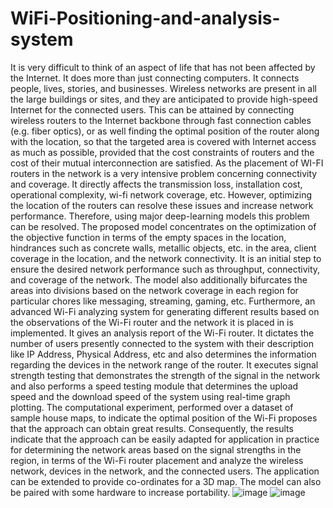 # WiFi-Positioning-and-analysis-system
It is very difficult to think of an aspect of life that has not been affected by the Internet. It does more than just connecting computers. It connects people, lives, stories, and businesses. Wireless networks are present in all the large buildings or sites, and they are anticipated to provide high-speed Internet for the connected users. This can be attained by connecting wireless routers to the Internet backbone through fast connection cables (e.g. fiber optics), or as well finding the optimal position of the router along with the location, so that the targeted area is covered with Internet access as much as possible, provided that the cost constraints of routers and the cost of their mutual interconnection are satisfied. As the placement of WI-FI routers in the network is a very intensive problem concerning connectivity and coverage. It directly affects the transmission loss, installation cost, operational complexity, wi-fi network coverage, etc. However, optimizing the location of the routers can resolve these issues and increase network performance. Therefore, using major deep-learning models this problem can be resolved. The proposed model concentrates on the optimization of the objective function in terms of the empty spaces in the location, hindrances such as concrete walls, metallic objects, etc. in the area, client coverage in the location, and the network connectivity. It is an initial step to ensure the desired network performance such as throughput, connectivity, and coverage of the network. The model also additionally bifurcates the areas into divisions based on the network coverage in each region for particular chores like messaging, streaming, gaming, etc. Furthermore, an advanced Wi-Fi analyzing system for generating different results based on the observations of the Wi-Fi router and the network it is placed in is implemented. It gives an analysis report of the Wi-Fi router. It dictates the number of users presently connected to the system with their description like IP Address, Physical Address, etc and also determines the information regarding the devices in the network range of the router. It executes signal strength testing that demonstrates the strength of the signal in the network and also performs a speed testing module that determines the upload speed and the download speed of the system using real-time graph plotting. The computational experiment, performed over a dataset of sample house maps, to indicate the optimal position of the Wi-Fi proposes that the approach can obtain great results. Consequently, the results indicate that the approach can be easily adapted for application in practice for determining the network areas based on the signal strengths in the region, in terms of the Wi-Fi router placement and analyze the wireless network, devices in the network, and the connected users. The application can be extended to provide co-ordinates for a 3D map. The model can also be paired with some hardware to increase portability.
![image](https://user-images.githubusercontent.com/54611095/119092527-63db2680-b9c3-11eb-84b4-03fab5e082f0.jpg)
![image](https://user-images.githubusercontent.com/54611095/119092536-6473bd00-b9c3-11eb-9281-466c3a510906.png)
